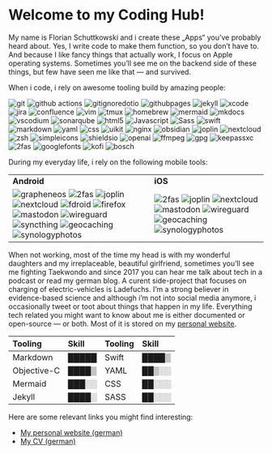 # Welcome to my Coding Hub!

My name is Florian Schuttkowski and i create these „Apps“ you’ve probably heard about. Yes, I write code to make them function, so you don’t have to. And because I like fancy things that actually work, I focus on Apple operating systems. Sometimes you’ll see me on the backend side of these things, but few have seen me like that — and survived.

When i code, i rely on awesome tooling build by amazing people:

<p>
<!-- Development Tools -->
<img alt="git" src="https://img.shields.io/badge/-Git-F05032?style=flat-square&logo=git&logoColor=white" />
<img alt="github actions" src="https://img.shields.io/badge/-Github_Actions-2088FF?style=flat-square&logo=github-actions&logoColor=white" />
<img alt="gitignoredotio" src="https://img.shields.io/badge/-gitignore.io-204ECF?style=flat-square&logo=gitignoredotio&logoColor=white" />
<img alt="githubpages" src="https://img.shields.io/badge/-GitHub_Pages-222222?style=flat-square&logo=githubpages&logoColor=white" />
<img alt="jekyll" src="https://img.shields.io/badge/-Jekyll-CC0000?style=flat-square&logo=jekyll&logoColor=white" />
<img alt="xcode" src="https://img.shields.io/badge/-Xcode-147EFB?style=flat-square&logo=xcode&logoColor=white" />
<img alt="jira" src="https://img.shields.io/badge/-Jira-0052CC?style=flat-square&logo=tmux&logoColor=white" />
<img alt="confluence" src="https://img.shields.io/badge/-Confluence-172B4D?style=flat-square&logo=confluence&logoColor=white" />
<img alt="vim" src="https://img.shields.io/badge/-Vim-019733?style=flat-square&logo=vim&logoColor=white" />
<img alt="tmux" src="https://img.shields.io/badge/-tmux-1BB91F?style=flat-square&logo=tmux&logoColor=white" />
<img alt="homebrew" src="https://img.shields.io/badge/-Homebrew-FBB040?style=flat-square&logo=homebrew&logoColor=white" />
<img alt="mermaid" src="https://img.shields.io/badge/-Mermaid-FF3670?style=flat-square&logo=mermaid&logoColor=white" />
<img alt="mkdocs" src="https://img.shields.io/badge/-Material_for_MKDocs-526CFE?style=flat-square&logo=materialformkdocs&logoColor=white" />
<img alt="vscodium" src="https://img.shields.io/badge/-VSCodium-2F80ED?style=flat-square&logo=vscodium&logoColor=white" />
<img alt="sonarqube" src="https://img.shields.io/badge/-SonarQube-4E9BCD?style=flat-square&logo=sonarqube&logoColor=white" />

<!-- Programming Languages and Frameworks -->
<img alt="html5" src="https://img.shields.io/badge/-HTML5-E34F26?style=flat-square&logo=html5&logoColor=white" />
<img alt="Javascript" src="https://img.shields.io/badge/-javascript-f7df1c?style=flat-square&logo=javascript&logoColor=black" />
<img alt="Sass" src="https://img.shields.io/badge/-Sass-CC6699?style=flat-square&logo=sass&logoColor=white" />
<img alt="swift" src="https://img.shields.io/badge/-Swift-F05138?style=flat-square&logo=swift&logoColor=white" />
<img alt="markdown" src="https://img.shields.io/badge/-Markdown-000000?style=flat-square&logo=markdown&logoColor=white" />
<img alt="yaml" src="https://img.shields.io/badge/-YAML-CB171E?style=flat-square&logo=yaml&logoColor=white" />
<img alt="css" src="https://img.shields.io/badge/-CSS-1572B6?style=flat-square&logo=css3&logoColor=white" />
<img alt="uikit" src="https://img.shields.io/badge/-UIkit-2396F3?style=flat-square&logo=uikit&logoColor=white" />

<!-- Server -->
<img alt="nginx" src="https://img.shields.io/badge/-NGINX-009639?style=flat-square&logo=nginx&logoColor=white" />

<!-- Productivity and Note-taking -->
<img alt="obsidian" src="https://img.shields.io/badge/-Obsidian-7C3AED?style=flat-square&logo=obsidian&logoColor=white" />
<img alt="joplin" src="https://img.shields.io/badge/-Joplin-1071D3?style=flat-square&logo=joplin&logoColor=white" />
<img alt="nextcloud" src="https://img.shields.io/badge/-Nextcloud-0082C9?style=flat-square&logo=nextcloud&logoColor=white" />
<img alt="zsh" src="https://img.shields.io/badge/-Zsh-F15A24?style=flat-square&logo=zsh&logoColor=white" />
<img alt="simpleicons" src="https://img.shields.io/badge/-Simple_Icons-111111?style=flat-square&logo=simpleicons&logoColor=white" />
<img alt="shieldsio" src="https://img.shields.io/badge/-Shields.io-000000?style=flat-square&logo=shieldsdotio&logoColor=white" />
<img alt="openai" src="https://img.shields.io/badge/-OpenAI-412991?style=flat-square&logo=openai&logoColor=white" />

<!-- CLI -->
<img alt="ffmpeg" src="https://img.shields.io/badge/-FFmpeg-007808?style=flat-square&logo=ffmpeg&logoColor=white" />

<!-- Security -->
<img alt="gpg" src="https://img.shields.io/badge/-Gnu_Privacy_Guard-0093DD?style=flat-square&logo=gnuprivacyguard&logoColor=white" />
<img alt="keepassxc" src="https://img.shields.io/badge/-KeePassXC-6CAC4D?style=flat-square&logo=keepassxc&logoColor=white" />
<img alt="2fas" src="https://img.shields.io/badge/-2FAS-EC1C24?style=flat-square&logo=2fas&logoColor=white" />

<!-- Other -->
<img alt="googlefonts" src="https://img.shields.io/badge/-Google_Fonts-4285F4?style=flat-square&logo=googlefonts&logoColor=white" />
<img alt="kofi" src="https://img.shields.io/badge/-KoFi-FF5E5B?style=flat-square&logo=kofi&logoColor=white" />
<img alt="bosch" src="https://img.shields.io/badge/-Bosch-EA0016?style=flat-square&logo=bosch&logoColor=white" />
</p>

During my everyday life, i rely on the following mobile tools:

<table>
  <tr>
    <td><strong>Android</strong></td>
    <td><strong>iOS</strong></td>
  </tr>
  <tr>
    <td>
      <img alt="grapheneos" src="https://img.shields.io/badge/-GrapheneOS-0053A3?style=flat-square&logo=grapheneos&logoColor=white" />
      <img alt="2fas" src="https://img.shields.io/badge/-2FAS-EC1C24?style=flat-square&logo=2fas&logoColor=white" />
      <img alt="joplin" src="https://img.shields.io/badge/-Joplin-1071D3?style=flat-square&logo=joplin&logoColor=white" />
      <img alt="nextcloud" src="https://img.shields.io/badge/-Nextcloud-0082C9?style=flat-square&logo=nextcloud&logoColor=white" />
      <img alt="fdroid" src="https://img.shields.io/badge/-FDroid-1976D2?style=flat-square&logo=fdroid&logoColor=white" />
      <img alt="firefox" src="https://img.shields.io/badge/-Firefox-FF7139?style=flat-square&logo=firefox&logoColor=white" />
      <img alt="mastodon" src="https://img.shields.io/badge/-Chaos.Social-6364FF?style=flat-square&logo=mastodon&logoColor=white" />
      <img alt="wireguard" src="https://img.shields.io/badge/-Wireguard-88171A?style=flat-square&logo=wireguard&logoColor=white" />
      <img alt="syncthing" src="https://img.shields.io/badge/-SyncthingFork-0891D1?style=flat-square&logo=syncthing&logoColor=white" />
      <img alt="geocaching" src="https://img.shields.io/badge/-Geoaching-00874D?style=flat-square&logo=geocaching&logoColor=white" />
      <img alt="synologyphotos" src="https://img.shields.io/badge/-SynologyPhotos-B5B5B6?style=flat-square&logo=synology&logoColor=white" />
    </td>
    <td>
      <img alt="2fas" src="https://img.shields.io/badge/-2FAS-EC1C24?style=flat-square&logo=2fas&logoColor=white" />
      <img alt="joplin" src="https://img.shields.io/badge/-Joplin-1071D3?style=flat-square&logo=joplin&logoColor=white" />
      <img alt="nextcloud" src="https://img.shields.io/badge/-Nextcloud-0082C9?style=flat-square&logo=nextcloud&logoColor=white" />
      <img alt="mastodon" src="https://img.shields.io/badge/-Chaos.Social-6364FF?style=flat-square&logo=mastodon&logoColor=white" />
      <img alt="wireguard" src="https://img.shields.io/badge/-Wireguard-88171A?style=flat-square&logo=wireguard&logoColor=white" />
      <img alt="geocaching" src="https://img.shields.io/badge/-Geoaching-00874D?style=flat-square&logo=geocaching&logoColor=white" />
      <img alt="synologyphotos" src="https://img.shields.io/badge/-SynologyPhotos-B5B5B6?style=flat-square&logo=synology&logoColor=white" />
    </td>      
  </tr>
</table>

When not working, most of the time my head is with my wonderful daughters and my irreplaceable, beautiful girlfriend, sometimes you’ll see me fighting Taekwondo and since 2017 you can hear me talk about tech in a podcast or read my german blog. A curent side-project that focuses on charging of electric-vehicles is Ladefuchs. I’m a strong believer in evidence-based science and although i’m not into social media anymore, i occasionally tweet or toot about things that happen in my life. Everything tech related you might want to know about me is either documented or open-source — or both. Most of it is stored on my [personal website](https://florianschuttkowski.com).

|Tooling|Skill|Tooling|Skill|
|:--|:--|:--|:--|
|Markdown|█████|Swift|████▒|
|Objective-C|████▒|YAML|██▒░░|
|Mermaid|███░░|CSS|██░░░|
|Jekyll|████░|SASS|██░░░|

Here are some relevant links you might find interesting:

- [My personal website (german)](https://florianschuttkowski.com)
- [My CV (german)](https://florianschuttkowski.com/cv/)
